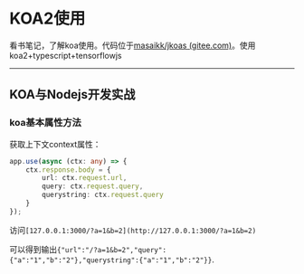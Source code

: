 # KOA2使用

看书笔记，了解koa使用。代码位于[masaikk/jkoas (gitee.com)](https://gitee.com/masaikk/jkoas)。使用koa2+typescript+tensorflowjs

---

## KOA与Nodejs开发实战

### koa基本属性方法

获取上下文context属性：

```typescript
app.use(async (ctx: any) => {
    ctx.response.body = {
        url: ctx.request.url,
        query: ctx.request.query,
        querystring: ctx.request.query
    }
});
```

访问``[127.0.0.1:3000/?a=1&b=2](http://127.0.0.1:3000/?a=1&b=2)``

可以得到输出``{"url":"/?a=1&b=2","query":{"a":"1","b":"2"},"querystring":{"a":"1","b":"2"}}``.

